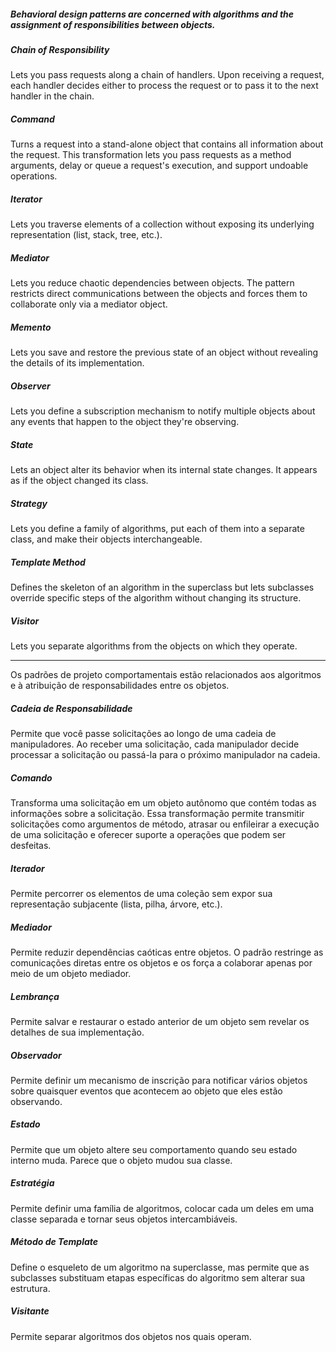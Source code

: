 ##### Behavioral design patterns are concerned with algorithms and the assignment of responsibilities between objects.

##### Chain of Responsibility
Lets you pass requests along a chain of handlers. Upon receiving a request, each handler decides either to process the request or to pass it to the next handler in the chain.

##### Command
Turns a request into a stand-alone object that contains all information about the request. This transformation lets you pass requests as a method arguments, delay or queue a request's execution, and support undoable operations.

##### Iterator
Lets you traverse elements of a collection without exposing its underlying representation (list, stack, tree, etc.).

##### Mediator
Lets you reduce chaotic dependencies between objects. The pattern restricts direct communications between the objects and forces them to collaborate only via a mediator object.

##### Memento
Lets you save and restore the previous state of an object without revealing the details of its implementation.

##### Observer
Lets you define a subscription mechanism to notify multiple objects about any events that happen to the object they're observing.

##### State
Lets an object alter its behavior when its internal state changes. It appears as if the object changed its class.

##### Strategy
Lets you define a family of algorithms, put each of them into a separate class, and make their objects interchangeable.

##### Template Method
Defines the skeleton of an algorithm in the superclass but lets subclasses override specific steps of the algorithm without changing its structure.

##### Visitor
Lets you separate algorithms from the objects on which they operate.

--------------------------------------------------------------------------------------------------------------------
Os padrões de projeto comportamentais estão relacionados aos algoritmos e à atribuição de responsabilidades entre os objetos.

##### Cadeia de Responsabilidade
Permite que você passe solicitações ao longo de uma cadeia de manipuladores. Ao receber uma solicitação, cada manipulador decide processar a solicitação ou passá-la para o próximo manipulador na cadeia.

##### Comando
Transforma uma solicitação em um objeto autônomo que contém todas as informações sobre a solicitação. Essa transformação permite transmitir solicitações como argumentos de método, atrasar ou enfileirar a execução de uma solicitação e oferecer suporte a operações que podem ser desfeitas.

##### Iterador
Permite percorrer os elementos de uma coleção sem expor sua representação subjacente (lista, pilha, árvore, etc.).

##### Mediador
Permite reduzir dependências caóticas entre objetos. O padrão restringe as comunicações diretas entre os objetos e os força a colaborar apenas por meio de um objeto mediador.

##### Lembrança
Permite salvar e restaurar o estado anterior de um objeto sem revelar os detalhes de sua implementação.

##### Observador
Permite definir um mecanismo de inscrição para notificar vários objetos sobre quaisquer eventos que acontecem ao objeto que eles estão observando.

##### Estado
Permite que um objeto altere seu comportamento quando seu estado interno muda. Parece que o objeto mudou sua classe.

##### Estratégia
Permite definir uma família de algoritmos, colocar cada um deles em uma classe separada e tornar seus objetos intercambiáveis.

##### Método de Template
Define o esqueleto de um algoritmo na superclasse, mas permite que as subclasses substituam etapas específicas do algoritmo sem alterar sua estrutura.

##### Visitante
Permite separar algoritmos dos objetos nos quais operam.
